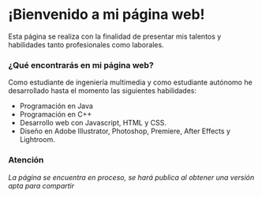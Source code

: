 # ¡Bienvenido a mi página web!
Esta página se realiza con la finalidad de presentar mis talentos y habilidades tanto profesionales como laborales.
### ¿Qué encontrarás en mi página web?
Como estudiante de ingeniería multimedia y como estudiante autónomo he desarrollado hasta el momento las siguientes habilidades:
* Programación en Java
* Programación en C++
* Desarrollo web con Javascript, HTML y CSS.
* Diseño en Adobe Illustrator, Photoshop, Premiere, After Effects y Lightroom.

### **Atención**
*La página se encuentra en proceso, se hará publica al obtener una versión apta para compartir*